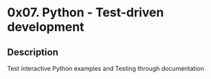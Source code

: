 # 0x07. Python - Test-driven development

## Description
Test interactive Python examples and Testing through documentation
